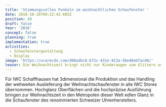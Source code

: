 ```yaml
---
title: 'Stimmungsvolles Funkeln im weihnachtlichen Schaufenster '
date: 2018-10-16T09:22:43.685Z
position: 20
draft: false
Year: '2016'
concept: false
planning: true
implementation: true
activities:
  - Schaufenstergestaltung
  - Display
image: 'https://ucarecdn.com/d88adbc8-672c-431e-913a-56e40abfacd6/'
teaser: Die Weihnachtszeit bringt nicht nur Kinderaugen zum Glitzern und Glänzen
---
```

Für IWC Schaffhausen hat 3dimensional die Produktion und das Handling der weltweiten Auslieferung der Weihnachtschaufenster in alle IWC Stores übernommen. Hochglanz Oberflächen und die hochpräzise Ausführung bringen zur Weihnachtszeit in den Metropolen dieser Welt edlen Glanz in die Schaufenster des renommierten Schweizer Uhrenherstellers.
